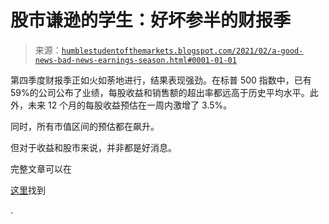 <!--yml

类别：未分类

日期：2024-05-18 02:04:53

-->

# 股市谦逊的学生：好坏参半的财报季

> 来源：[`humblestudentofthemarkets.blogspot.com/2021/02/a-good-news-bad-news-earnings-season.html#0001-01-01`](https://humblestudentofthemarkets.blogspot.com/2021/02/a-good-news-bad-news-earnings-season.html#0001-01-01)

第四季度财报季正如火如荼地进行，结果表现强劲。在标普 500 指数中，已有 59%的公司公布了业绩，每股收益和销售额的超出率都远高于历史平均水平。此外，未来 12 个月的每股收益预估在一周内激增了 3.5%。

同时，所有市值区间的预估都在飙升。

但对于收益和股市来说，并非都是好消息。

完整文章可以在

[这里](https://humblestudentofthemarkets.com/2021/02/08/a-good-news-bad-news-earnings-season/)找到

.
